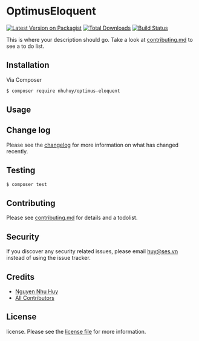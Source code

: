 # OptimusEloquent

[![Latest Version on Packagist][ico-version]][link-packagist]
[![Total Downloads][ico-downloads]][link-downloads]
[![Build Status][ico-travis]][link-travis]

This is where your description should go. Take a look at [contributing.md](contributing.md) to see a to do list.

## Installation

Via Composer

``` bash
$ composer require nhuhuy/optimus-eloquent
```

## Usage

## Change log

Please see the [changelog](changelog.md) for more information on what has changed recently.

## Testing

``` bash
$ composer test
```

## Contributing

Please see [contributing.md](contributing.md) for details and a todolist.

## Security

If you discover any security related issues, please email huy@ses.vn instead of using the issue tracker.

## Credits

- [Nguyen Nhu Huy][link-author]
- [All Contributors][link-contributors]

## License

license. Please see the [license file](license.md) for more information.

[ico-version]: https://img.shields.io/packagist/v/nhuhuy/laraveloptimuseloquent.svg?style=flat-square
[ico-downloads]: https://img.shields.io/packagist/dt/nhuhuy/laraveloptimuseloquent.svg?style=flat-square
[ico-travis]: https://img.shields.io/travis/nhuhuy/laraveloptimuseloquent/master.svg?style=flat-square
[ico-styleci]: https://styleci.io/repos/12345678/shield

[link-packagist]: https://packagist.org/packages/nhuhuy/laraveloptimuseloquent
[link-downloads]: https://packagist.org/packages/nhuhuy/laraveloptimuseloquent
[link-travis]: https://travis-ci.org/nhuhuy/laraveloptimuseloquent
[link-styleci]: https://styleci.io/repos/12345678
[link-author]: https://github.com/nhuhuy
[link-contributors]: ../../contributors]